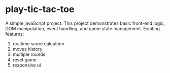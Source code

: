 # play-tic-tac-toe
A simple javaScript project. 
This project demonstrates basic front-end logic, DOM manipulation, event handling, and game state management.
Exciting features:
1. realtime score calcultion
2. moves history
3. multiple rounds
4. reset game
5. responsive ui
